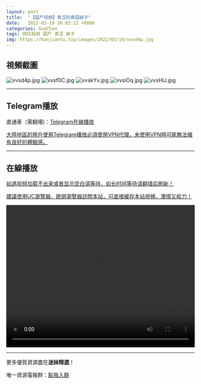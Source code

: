 ```yaml
---
layout: post
title:  "【国产视频】青涩的泰国妹子"
date:   2022-03-19 16:02:22 +0800
categories: GuoChan
tags: 网红视频 国产 青涩 妹子
img: https://kanjiantu.top/images/2022/03/19/vvsd4p.jpg
---
```



## 視頻截圖

![vvsd4p.jpg](https://kanjiantu.top/images/2022/03/19/vvsd4p.jpg)
![vvsf0C.jpg](https://kanjiantu.top/images/2022/03/19/vvsf0C.jpg)
![vvskYv.jpg](https://kanjiantu.top/images/2022/03/19/vvskYv.jpg)
![vvsiOq.jpg](https://kanjiantu.top/images/2022/03/19/vvsiOq.jpg)
![vvsHlJ.jpg](https://kanjiantu.top/images/2022/03/19/vvsHlJ.jpg)

* * *
## Telegram播放

直通車（需翻墻)：[Telegram在線播放](https://t.me/mimeijingxuan/231)

<u>大陸地區的用戶使用Telegram播放必須使用VPN代理，未使用VPN時可能無法擁有良好的體驗感。</u> 
* * *
## 在線播放
<u>如遇视频加载不出来或者显示空白请等待，如长时间等待请翻墙后刷新！</u>

<u>建議使用UC瀏覽器、歐朋瀏覽器訪問本站，可直接緩存本站視頻，激情又給力！</u>
<center><video src="https://cdn.publer.io/uploads/videos/6241fffbdb279760bbfbf97d/0201ed1c86521d4a0d4708da71ea9876.mp4" width="100%" height="380px" controls="controls"></video></center>

* * *
更多優質資源盡在**迷妹精選**！

唯一資源電報群：[點我入群](https://t.me/mimeijingxuan)


